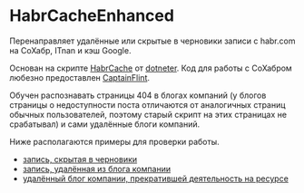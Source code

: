 # HabrCacheEnhanced
Перенаправляет удалённые или скрытые в черновики записи с habr.com на СоХабр, ITnan и кэш Google.

Основан на скрипте [HabrCache](https://userscripts-mirror.org/scripts/show/136481) от [dotneter](https://userscripts-mirror.org/users/138395.html). Код для работы с СоХабром любезно предоставлен [CaptainFlint](https://habr.com/users/CaptainFlint/).

Обучен распознавать страницы 404 в блогах компаний (у блогов страницы о недоступности поста отличаются от аналогичных страниц обычных пользователей, поэтому старый скрипт на этих страницах не срабатывал) и сами удалённые блоги компаний.

Ниже располагаются примеры для проверки работы.

* [запись, скрытая в черновики](https://habr.com/post/423433/)
* [запись, удалённая из блога компании](https://habr.com/company/muk/blog/255299/)
* [удалённый блог компании, прекратившей деятельность на ресурсе](https://habr.com/company/teradata/blog/)
